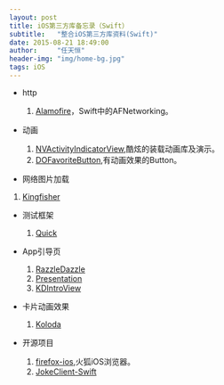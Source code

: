 ```yaml
---
layout: post
title: iOS第三方库备忘录（Swift）
subtitle:   "整合iOS第三方库资料(Swift)"
date: 2015-08-21 18:49:00
author:     "任天恒"
header-img: "img/home-bg.jpg"
tags: iOS
---
```

*	http
	1.	[Alamofire](https://github.com/Alamofire/Alamofire)，Swift中的AFNetworking。

* 动画
  1.  [NVActivityIndicatorView](https://github.com/ninjaprox/NVActivityIndicatorView),酷炫的装载动画库及演示。
  2.  [DOFavoriteButton](https://github.com/okmr-d/DOFavoriteButton),有动画效果的Button。

*	网络图片加载
  1.  [Kingfisher](https://github.com/onevcat/Kingfisher)  

* 测试框架
	1.	[Quick](https://github.com/Quick/Quick)

*	App引导页
	1.	[RazzleDazzle](https://github.com/IFTTT/RazzleDazzle)
	2.	[Presentation](https://github.com/hyperoslo/Presentation)
	3.	[KDIntroView](https://github.com/likedan/KDIntroView)

*	卡片动画效果
	1.	[Koloda](https://github.com/Yalantis/Koloda)

* 开源项目
	1.	[firefox-ios](https://github.com/mozilla/firefox-ios),火狐iOS浏览器。
	2.	[JokeClient-Swift](https://github.com/YANGReal/JokeClient-Swift)
